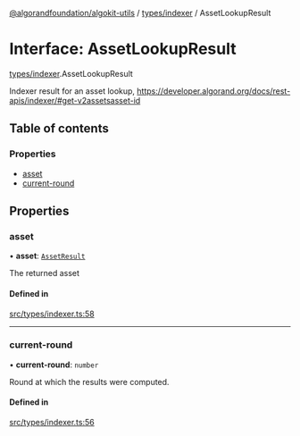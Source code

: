 [@algorandfoundation/algokit-utils](../README.md) / [types/indexer](../modules/types_indexer.md) / AssetLookupResult

# Interface: AssetLookupResult

[types/indexer](../modules/types_indexer.md).AssetLookupResult

Indexer result for an asset lookup, https://developer.algorand.org/docs/rest-apis/indexer/#get-v2assetsasset-id

## Table of contents

### Properties

- [asset](types_indexer.AssetLookupResult.md#asset)
- [current-round](types_indexer.AssetLookupResult.md#current-round)

## Properties

### asset

• **asset**: [`AssetResult`](types_indexer.AssetResult.md)

The returned asset

#### Defined in

[src/types/indexer.ts:58](https://github.com/algorandfoundation/algokit-utils-ts/blob/main/src/types/indexer.ts#L58)

___

### current-round

• **current-round**: `number`

Round at which the results were computed.

#### Defined in

[src/types/indexer.ts:56](https://github.com/algorandfoundation/algokit-utils-ts/blob/main/src/types/indexer.ts#L56)
